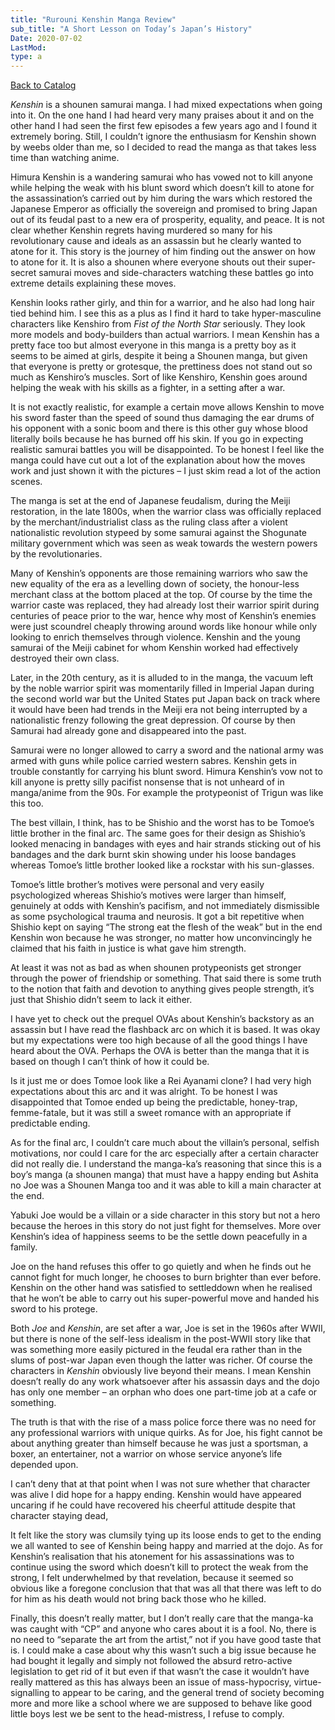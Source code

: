 ```yaml
---
title: "Rurouni Kenshin Manga Review"
sub_title: "A Short Lesson on Today’s Japan’s History"
Date: 2020-07-02
LastMod:
type: a
---
```


[Back to Catalog](/)

_Kenshin_ is a shounen samurai manga. I had mixed expectations when going into it. On the one hand I had heard very many praises about it and on the other hand I had seen the first few episodes a few years ago and I found it extremely boring. Still, I couldn’t ignore the enthusiasm for Kenshin shown by weebs older than me, so I decided to read the manga as that takes less time than watching anime.

Himura Kenshin is a wandering samurai who has vowed not to kill anyone while helping the weak with his blunt sword which doesn’t kill to atone for the assassination’s carried out by him during the wars which restored the Japanese Emperor as officially the sovereign and promised to bring Japan out of its feudal past to a new era of prosperity, equality, and peace. It is not clear whether Kenshin regrets having murdered so many for his revolutionary cause and ideals as an assassin but he clearly wanted to atone for it. This story is the journey of him finding out the answer on how to atone for it. It is also a shounen where everyone shouts out their super-secret samurai moves and side-characters watching these battles go into extreme details explaining these moves.

Kenshin looks rather girly, and thin for a warrior, and he also had long hair tied behind him. I see this as a plus as I find it hard to take hyper-masculine characters like Kenshiro from _Fist of the North Star_ seriously. They look more models and body-builders than actual warriors. I mean Kenshin has a pretty face too but almost everyone in this manga is a pretty boy as it seems to be aimed at girls, despite it being a Shounen manga, but given that everyone is pretty or grotesque, the prettiness does not stand out so much as Kenshiro’s muscles. Sort of like Kenshiro, Kenshin goes around helping the weak with his skills as a fighter, in a setting after a war.

It is not exactly realistic, for example a certain move allows Kenshin to move his sword faster than the speed of sound thus damaging the ear drums of his opponent with a sonic boom and there is this other guy whose blood literally boils because he has burned off his skin. If you go in expecting realistic samurai battles you will be disappointed. To be honest I feel like the manga could have cut out a lot of the explanation about how the moves work and just shown it with the pictures – I just skim read a lot of the action scenes.

The manga is set at the end of Japanese feudalism, during the Meiji restoration, in the late 1800s, when the warrior class was officially replaced by the merchant/industrialist class as the ruling class after a violent nationalistic revolution stypeed by some samurai against the Shogunate military government which was seen as weak towards the western powers by the revolutionaries.

Many of Kenshin’s opponents are those remaining warriors who saw the new equality of the era as a levelling down of society, the honour-less merchant class at the bottom placed at the top. Of course by the time the warrior caste was replaced, they had already lost their warrior spirit during centuries of peace prior to the war, hence why most of Kenshin’s enemies were just scoundrel cheaply throwing around words like honour while only looking to enrich themselves through violence. Kenshin and the young samurai of the Meiji cabinet for whom Kenshin worked had effectively destroyed their own class.

Later, in the 20th century, as it is alluded to in the manga, the vacuum left by the noble warrior spirit was momentarily filled in Imperial Japan during the second world war but the United States put Japan back on track where it would have been had trends in the Meiji era not being interrupted by a nationalistic frenzy following the great depression. Of course by then Samurai had already gone and disappeared into the past.

Samurai were no longer allowed to carry a sword and the national army was armed with guns while police carried western sabres. Kenshin gets in trouble constantly for carrying his blunt sword. Himura Kenshin’s vow not to kill anyone is pretty silly pacifist nonsense that is not unheard of in manga/anime from the 90s. For example the protypeonist of Trigun was like this too.

The best villain, I think, has to be Shishio and the worst has to be Tomoe’s little brother in the final arc. The same goes for their design as Shishio’s looked menacing in bandages with eyes and hair strands sticking out of his bandages and the dark burnt skin showing under his loose bandages whereas Tomoe’s little brother looked like a rockstar with his sun-glasses.

Tomoe’s little brother’s motives were personal and very easily psychologized whereas Shishio’s motives were larger than himself, genuinely at odds with Kenshin’s pacifism, and not immediately dismissible as some psychological trauma and neurosis. It got a bit repetitive when Shishio kept on saying “The strong eat the flesh of the weak” but in the end Kenshin won because he was stronger, no matter how unconvincingly he claimed that his faith in justice is what gave him strength.

At least it was not as bad as when shounen protypeonists get stronger through the power of friendship or something. That said there is some truth to the notion that faith and devotion to anything gives people strength, it’s just that Shishio didn’t seem to lack it either.

I have yet to check out the prequel OVAs about Kenshin’s backstory as an assassin but I have read the flashback arc on which it is based. It was okay but my expectations were too high because of all the good things I have heard about the OVA. Perhaps the OVA is better than the manga that it is based on though I can’t think of how it could be.

Is it just me or does Tomoe look like a Rei Ayanami clone? I had very high expectations about this arc and it was alright. To be honest I was disappointed that Tomoe ended up being the predictable, honey-trap, femme-fatale, but it was still a sweet romance with an appropriate if predictable ending.

As for the final arc, I couldn’t care much about the villain’s personal, selfish motivations, nor could I care for the arc especially after a certain character did not really die. I understand the manga-ka’s reasoning that since this is a boy’s manga (a shounen manga) that must have a happy ending but Ashita no Joe was a Shounen Manga too and it was able to kill a main character at the end.

Yabuki Joe would be a villain or a side character in this story but not a hero because the heroes in this story do not just fight for themselves. More over Kenshin’s idea of happiness seems to be the settle down peacefully in a family.

Joe on the hand refuses this offer to go quietly and when he finds out he cannot fight for much longer, he chooses to burn brighter than ever before. Kenshin on the other hand was satisfied to settleddown when he realised that he won’t be able to carry out his super-powerful move and handed his sword to his protege.

Both _Joe_ and _Kenshin_, are set after a war, Joe is set in the 1960s after WWII, but there is none of the self-less idealism in the post-WWII story like that was something more easily pictured in the feudal era rather than in the slums of post-war Japan even though the latter was richer. Of course the characters in _Kenshin_ obviously live beyond their means. I mean Kenshin doesn’t really do any work whatsoever after his assassin days and the dojo has only one member – an orphan who does one part-time job at a cafe or something.

The truth is that with the rise of a mass police force there was no need for any professional warriors with unique quirks. As for Joe, his fight cannot be about anything greater than himself because he was just a sportsman, a boxer, an entertainer, not a warrior on whose service anyone’s life depended upon.

I can’t deny that at that point when I was not sure whether that character was alive I did hope for a happy ending. Kenshin would have appeared uncaring if he could have recovered his cheerful attitude despite that character staying dead,

It felt like the story was clumsily tying up its loose ends to get to the ending we all wanted to see of Kenshin being happy and married at the dojo. As for Kenshin’s realisation that his atonement for his assassinations was to continue using the sword which doesn’t kill to protect the weak from the strong, I felt underwhelmed by that revelation, because it seemed so obvious like a foregone conclusion that that was all that there was left to do for him as his death would not bring back those who he killed.

Finally, this doesn’t really matter, but I don’t really care that the manga-ka was caught with “CP” and anyone who cares about it is a fool. No, there is no need to “separate the art from the artist,” not if you have good taste that is. I could make a case about why this wasn’t such a big issue because he had bought it legally and simply not followed the absurd retro-active legislation to get rid of it but even if that wasn’t the case it wouldn’t have really mattered as this has always been an issue of mass-hypocrisy, virtue-signalling to appear to be caring, and the general trend of society becoming more and more like a school where we are supposed to behave like good little boys lest we be sent to the head-mistress, I refuse to comply.
